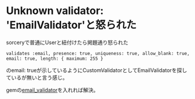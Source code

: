 # Unknown validator: 'EmailValidator'と怒られた

sorceryで普通にUserと紐付けたら掲題通り怒られた

```
validates :email, presence: true, uniqueness: true, allow_blank: true, email: true, length: { maximum: 255 }
```

のemail: trueが示しているようにCustomValidatorとしてEmailValidatorを探しているが無いと言う感じ。

gemの[email_validator](https://github.com/balexand/email_validator)を入れれば解決。
